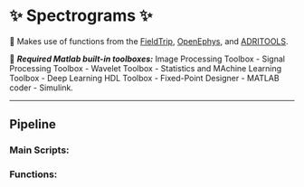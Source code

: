 # **:sparkles: Spectrograms :sparkles:**

:pushpin: Makes use of functions from the [FieldTrip](https://github.com/fieldtrip/fieldtrip), [OpenEphys](https://github.com/open-ephys/analysis-tools), and 	[ADRITOOLS](https://github.com/Aleman-Z/ADRITOOLS).  

:pushpin: **_Required Matlab built-in toolboxes:_** Image Processing Toolbox - Signal Processing Toolbox - Wavelet Toolbox - Statistics and MAchine Learning Toolbox - Deep Learning HDL Toolbox - Fixed-Point Designer - MATLAB coder - Simulink.

---
## Pipeline

### Main Scripts:



### Functions:


